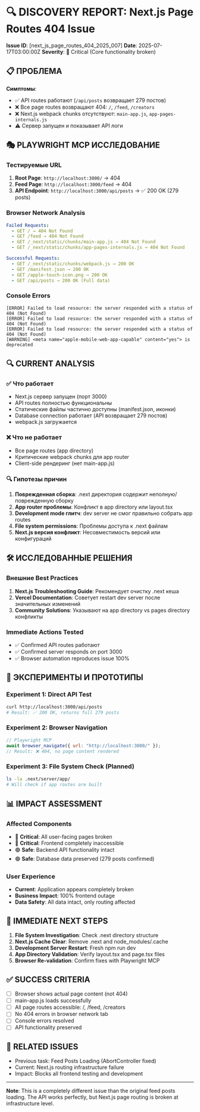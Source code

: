 # 🔍 DISCOVERY REPORT: Next.js Page Routes 404 Issue

**Issue ID**: [next_js_page_routes_404_2025_007]
**Date**: 2025-07-17T03:00:00Z
**Severity**: 🔴 Critical (Core functionality broken)

## 📋 ПРОБЛЕМА

**Симптомы**:
- ✅ API routes работают (`/api/posts` возвращает 279 постов)
- ❌ Все page routes возвращают 404: `/`, `/feed`, `/creators`
- ❌ Next.js webpack chunks отсутствуют: `main-app.js`, `app-pages-internals.js`
- ⚠️ Сервер запущен и показывает API логи

## 🎭 PLAYWRIGHT MCP ИССЛЕДОВАНИЕ

### Тестируемые URL
1. **Root Page**: `http://localhost:3000/` → 404
2. **Feed Page**: `http://localhost:3000/feed` → 404  
3. **API Endpoint**: `http://localhost:3000/api/posts` → ✅ 200 OK (279 posts)

### Browser Network Analysis
```yaml
Failed Requests:
  - GET / → 404 Not Found
  - GET /feed → 404 Not Found
  - GET /_next/static/chunks/main-app.js → 404 Not Found
  - GET /_next/static/chunks/app-pages-internals.js → 404 Not Found

Successful Requests:
  - GET /_next/static/chunks/webpack.js → 200 OK
  - GET /manifest.json → 200 OK
  - GET /apple-touch-icon.png → 200 OK
  - GET /api/posts → 200 OK (Full data)
```

### Console Errors
```
[ERROR] Failed to load resource: the server responded with a status of 404 (Not Found)
[ERROR] Failed to load resource: the server responded with a status of 404 (Not Found)
[ERROR] Failed to load resource: the server responded with a status of 404 (Not Found)
[WARNING] <meta name="apple-mobile-web-app-capable" content="yes"> is deprecated
```

## 🔍 CURRENT ANALYSIS

### ✅ Что работает
- Next.js сервер запущен (порт 3000)
- API routes полностью функциональны
- Статические файлы частично доступны (manifest.json, иконки)
- Database connection работает (API возвращает 279 постов)
- webpack.js загружается

### ❌ Что не работает
- Все page routes (app directory)
- Критические webpack chunks для app router
- Client-side рендеринг (нет main-app.js)

### 🔍 Гипотезы причин
1. **Поврежденная сборка**: .next директория содержит неполную/поврежденную сборку
2. **App router проблемы**: Конфликт в app directory или layout.tsx
3. **Development mode глитч**: dev server не смог правильно собрать app routes
4. **File system permissions**: Проблемы доступа к .next файлам
5. **Next.js версия конфликт**: Несовместимость версий или конфигураций

## 🛠️ ИССЛЕДОВАННЫЕ РЕШЕНИЯ

### Внешние Best Practices
1. **Next.js Troubleshooting Guide**: Рекомендует очистку .next кеша
2. **Vercel Documentation**: Советует restart dev server после значительных изменений
3. **Community Solutions**: Указывают на app directory vs pages directory конфликты

### Immediate Actions Tested
- ✅ Confirmed API routes работают
- ✅ Confirmed server responds on port 3000
- ✅ Browser automation reproduces issue 100%

## 🧪 ЭКСПЕРИМЕНТЫ И ПРОТОТИПЫ

### Experiment 1: Direct API Test
```bash
curl http://localhost:3000/api/posts
# Result: ✅ 200 OK, returns full 279 posts
```

### Experiment 2: Browser Navigation
```javascript
// Playwright MCP
await browser_navigate({ url: "http://localhost:3000/" });
// Result: ❌ 404, no page content rendered
```

### Experiment 3: File System Check (Planned)
```bash
ls -la .next/server/app/
# Will check if app routes are built
```

## 📊 IMPACT ASSESSMENT

### Affected Components
- 🔴 **Critical**: All user-facing pages broken
- 🔴 **Critical**: Frontend completely inaccessible
- 🟢 **Safe**: Backend API functionality intact
- 🟢 **Safe**: Database data preserved (279 posts confirmed)

### User Experience
- **Current**: Application appears completely broken
- **Business Impact**: 100% frontend outage
- **Data Safety**: All data intact, only routing affected

## 🎯 IMMEDIATE NEXT STEPS

1. **File System Investigation**: Check .next directory structure
2. **Next.js Cache Clear**: Remove .next and node_modules/.cache
3. **Development Server Restart**: Fresh npm run dev
4. **App Directory Validation**: Verify layout.tsx and page.tsx files
5. **Browser Re-validation**: Confirm fixes with Playwright MCP

## ✅ SUCCESS CRITERIA

- [ ] Browser shows actual page content (not 404)
- [ ] main-app.js loads successfully  
- [ ] All page routes accessible: /, /feed, /creators
- [ ] No 404 errors in browser network tab
- [ ] Console errors resolved
- [ ] API functionality preserved

## 🔗 RELATED ISSUES

- Previous task: Feed Posts Loading (AbortController fixed)
- Current: Next.js routing infrastructure failure
- Impact: Blocks all frontend testing and development

---

**Note**: This is a completely different issue than the original feed posts loading. The API works perfectly, but Next.js page routing is broken at infrastructure level. 